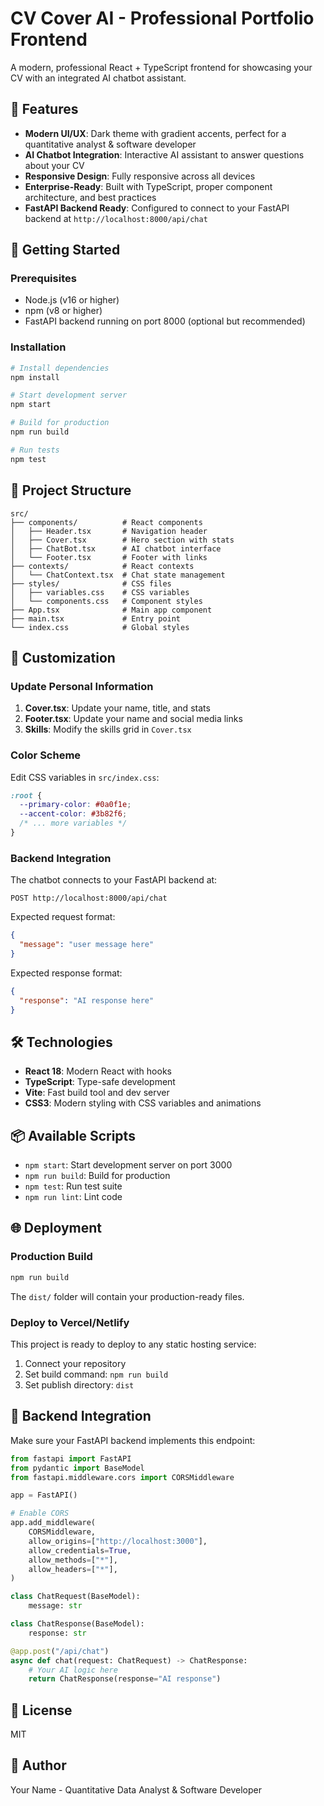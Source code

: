 # CV Cover AI - Professional Portfolio Frontend

A modern, professional React + TypeScript frontend for showcasing your CV with an integrated AI chatbot assistant.

## 🎯 Features

- **Modern UI/UX**: Dark theme with gradient accents, perfect for a quantitative analyst & software developer
- **AI Chatbot Integration**: Interactive AI assistant to answer questions about your CV
- **Responsive Design**: Fully responsive across all devices
- **Enterprise-Ready**: Built with TypeScript, proper component architecture, and best practices
- **FastAPI Backend Ready**: Configured to connect to your FastAPI backend at `http://localhost:8000/api/chat`

## 🚀 Getting Started

### Prerequisites

- Node.js (v16 or higher)
- npm (v8 or higher)
- FastAPI backend running on port 8000 (optional but recommended)

### Installation

```bash
# Install dependencies
npm install

# Start development server
npm start

# Build for production
npm run build

# Run tests
npm test
```

## 📁 Project Structure

```
src/
├── components/          # React components
│   ├── Header.tsx       # Navigation header
│   ├── Cover.tsx        # Hero section with stats
│   ├── ChatBot.tsx      # AI chatbot interface
│   └── Footer.tsx       # Footer with links
├── contexts/            # React contexts
│   └── ChatContext.tsx  # Chat state management
├── styles/              # CSS files
│   ├── variables.css    # CSS variables
│   └── components.css   # Component styles
├── App.tsx              # Main app component
├── main.tsx             # Entry point
└── index.css            # Global styles
```

## 🎨 Customization

### Update Personal Information

1. **Cover.tsx**: Update your name, title, and stats
2. **Footer.tsx**: Update your name and social media links
3. **Skills**: Modify the skills grid in `Cover.tsx`

### Color Scheme

Edit CSS variables in `src/index.css`:

```css
:root {
  --primary-color: #0a0f1e;
  --accent-color: #3b82f6;
  /* ... more variables */
}
```

### Backend Integration

The chatbot connects to your FastAPI backend at:
```
POST http://localhost:8000/api/chat
```

Expected request format:
```json
{
  "message": "user message here"
}
```

Expected response format:
```json
{
  "response": "AI response here"
}
```

## 🛠️ Technologies

- **React 18**: Modern React with hooks
- **TypeScript**: Type-safe development
- **Vite**: Fast build tool and dev server
- **CSS3**: Modern styling with CSS variables and animations

## 📦 Available Scripts

- `npm start`: Start development server on port 3000
- `npm run build`: Build for production
- `npm test`: Run test suite
- `npm run lint`: Lint code

## 🌐 Deployment

### Production Build

```bash
npm run build
```

The `dist/` folder will contain your production-ready files.

### Deploy to Vercel/Netlify

This project is ready to deploy to any static hosting service:

1. Connect your repository
2. Set build command: `npm run build`
3. Set publish directory: `dist`

## 🤝 Backend Integration

Make sure your FastAPI backend implements this endpoint:

```python
from fastapi import FastAPI
from pydantic import BaseModel
from fastapi.middleware.cors import CORSMiddleware

app = FastAPI()

# Enable CORS
app.add_middleware(
    CORSMiddleware,
    allow_origins=["http://localhost:3000"],
    allow_credentials=True,
    allow_methods=["*"],
    allow_headers=["*"],
)

class ChatRequest(BaseModel):
    message: str

class ChatResponse(BaseModel):
    response: str

@app.post("/api/chat")
async def chat(request: ChatRequest) -> ChatResponse:
    # Your AI logic here
    return ChatResponse(response="AI response")
```

## 📝 License

MIT

## 👤 Author

Your Name - Quantitative Data Analyst & Software Developer
